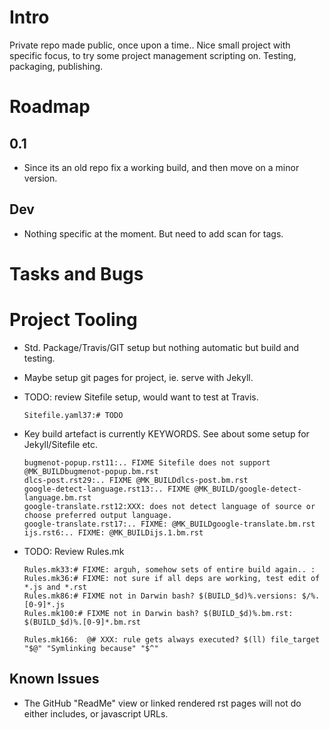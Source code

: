 
# Intro
Private repo made public, once upon a time..
Nice small project with specific focus, to try some project management scripting
on. Testing, packaging, publishing.


# Roadmap
## 0.1
- Since its an old repo fix a working build, and then move on a minor version.

## Dev
- Nothing specific at the moment. But need to add scan for tags.

# Tasks and Bugs

# Project Tooling

- Std. Package/Travis/GIT setup but nothing automatic but build and testing.

- Maybe setup git pages for project, ie. serve with Jekyll.

- TODO: review Sitefile setup, would want to test at Travis.
  ```
  Sitefile.yaml37:# TODO
  ```

- Key build artefact is currently KEYWORDS. See about some setup for
  Jekyll/Sitefile etc.
  ```
  bugmenot-popup.rst11:.. FIXME Sitefile does not support @MK_BUILDbugmenot-popup.bm.rst
  dlcs-post.rst29:.. FIXME @MK_BUILDdlcs-post.bm.rst
  google-detect-language.rst13:.. FIXME @MK_BUILD/google-detect-language.bm.rst
  google-translate.rst12:XXX: does not detect language of source or choose preferred output language.
  google-translate.rst17:.. FIXME: @MK_BUILDgoogle-translate.bm.rst
  ijs.rst6:.. FIXME: @MK_BUILDijs.1.bm.rst
  ```

- TODO: Review Rules.mk
  ```
  Rules.mk33:# FIXME: arguh, somehow sets of entire build again.. :
  Rules.mk36:# FIXME: not sure if all deps are working, test edit of *.js and *.rst
  Rules.mk86:# FIXME not in Darwin bash? $(BUILD_$d)%.versions: $/%.[0-9]*.js
  Rules.mk100:# FIXME not in Darwin bash? $(BUILD_$d)%.bm.rst: $(BUILD_$d)%.[0-9]*.bm.rst

  Rules.mk166:	@# XXX: rule gets always executed? $(ll) file_target "$@" "Symlinking because" "$^"
  ```


## Known Issues

- The GitHub "ReadMe" view or linked rendered rst pages  will not do either
  includes, or javascript URLs.


